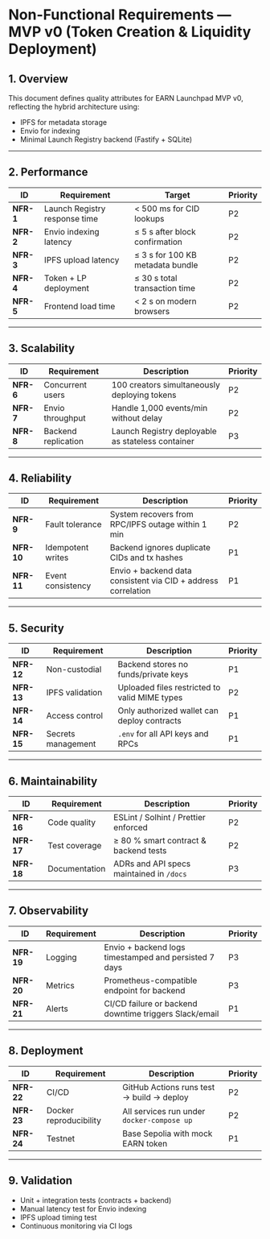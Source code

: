 # Non-Functional Requirements — MVP v0 (Token Creation & Liquidity Deployment)

## 1. Overview
This document defines quality attributes for EARN Launchpad MVP v0, reflecting the hybrid architecture using:
- IPFS for metadata storage  
- Envio for indexing  
- Minimal Launch Registry backend (Fastify + SQLite)

---

## 2. Performance

| ID | Requirement | Target | Priority |
|----|--------------|--------|----------|
| **NFR-1** | Launch Registry response time | < 500 ms for CID lookups | P2 |
| **NFR-2** | Envio indexing latency | ≤ 5 s after block confirmation | P2 |
| **NFR-3** | IPFS upload latency | ≤ 3 s for 100 KB metadata bundle | P2 |
| **NFR-4** | Token + LP deployment | ≤ 30 s total transaction time | P2 |
| **NFR-5** | Frontend load time | < 2 s on modern browsers | P2 |

---

## 3. Scalability

| ID | Requirement | Description | Priority |
|----|--------------|-------------|----------|
| **NFR-6** | Concurrent users | 100 creators simultaneously deploying tokens | P2 |
| **NFR-7** | Envio throughput | Handle 1,000 events/min without delay | P2 |
| **NFR-8** | Backend replication | Launch Registry deployable as stateless container | P3 |

---

## 4. Reliability

| ID | Requirement | Description | Priority |
|----|--------------|-------------|----------|
| **NFR-9** | Fault tolerance | System recovers from RPC/IPFS outage within 1 min | P2 |
| **NFR-10** | Idempotent writes | Backend ignores duplicate CIDs and tx hashes | P1 |
| **NFR-11** | Event consistency | Envio + backend data consistent via CID + address correlation | P1 |

---

## 5. Security

| ID | Requirement | Description | Priority |
|----|--------------|-------------|----------|
| **NFR-12** | Non-custodial | Backend stores no funds/private keys | P1 |
| **NFR-13** | IPFS validation | Uploaded files restricted to valid MIME types | P2 |
| **NFR-14** | Access control | Only authorized wallet can deploy contracts | P1 |
| **NFR-15** | Secrets management | `.env` for all API keys and RPCs | P1 |

---

## 6. Maintainability

| ID | Requirement | Description | Priority |
|----|--------------|-------------|----------|
| **NFR-16** | Code quality | ESLint / Solhint / Prettier enforced | P2 |
| **NFR-17** | Test coverage | ≥ 80 % smart contract & backend tests | P2 |
| **NFR-18** | Documentation | ADRs and API specs maintained in `/docs` | P3 |

---

## 7. Observability

| ID | Requirement | Description | Priority |
|----|--------------|-------------|----------|
| **NFR-19** | Logging | Envio + backend logs timestamped and persisted 7 days | P3 |
| **NFR-20** | Metrics | Prometheus-compatible endpoint for backend | P3 |
| **NFR-21** | Alerts | CI/CD failure or backend downtime triggers Slack/email | P1 |

---

## 8. Deployment

| ID | Requirement | Description | Priority |
|----|--------------|-------------|----------|
| **NFR-22** | CI/CD | GitHub Actions runs test → build → deploy | P2 |
| **NFR-23** | Docker reproducibility | All services run under `docker-compose up` | P2 |
| **NFR-24** | Testnet | Base Sepolia with mock EARN token | P1 |

---

## 9. Validation
- Unit + integration tests (contracts + backend)
- Manual latency test for Envio indexing
- IPFS upload timing test
- Continuous monitoring via CI logs

